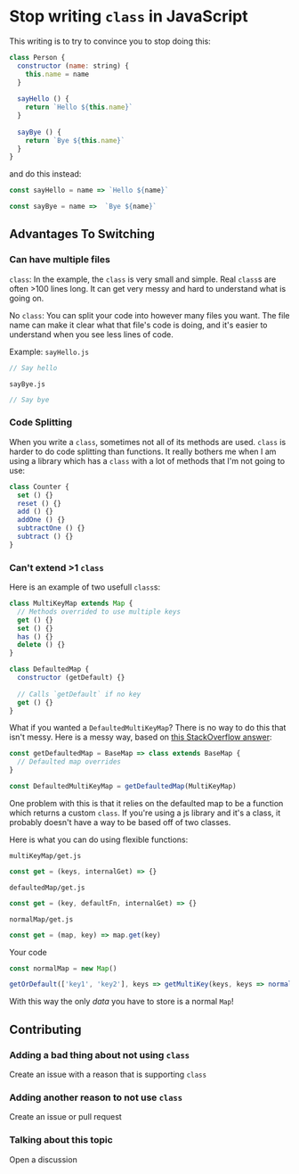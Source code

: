 # Stop writing `class` in JavaScript
This writing is to try to convince you to stop doing this:
```js
class Person {
  constructor (name: string) {
    this.name = name  
  }
  
  sayHello () {
    return `Hello ${this.name}`
  }
  
  sayBye () {
    return `Bye ${this.name}`
  }
}
```
and do this instead:
```js
const sayHello = name => `Hello ${name}`

const sayBye = name =>  `Bye ${name}`
```

## Advantages To Switching
### Can have multiple files
`class`: In the example, the `class` is very small and simple. Real `class`s are often >100 lines long. It can get very messy and hard to understand what is going on.

No `class`: You can split your code into however many files you want. The file name can make it clear what that file's code is doing, and it's easier to understand when you see less lines of code.

Example:
`sayHello.js`
```js
// Say hello
```

`sayBye.js`
```js
// Say bye
```

### Code Splitting
When you write a `class`, sometimes not all of its methods are used. `class` is harder to do code splitting than functions. It really bothers me when I am using a library which has a `class` with a lot of methods that I'm not going to use:
```js
class Counter {
  set () {}
  reset () {}
  add () {}
  addOne () {}
  subtractOne () {}
  subtract () {}
}
```

### Can't extend >1 `class`
Here is an example of two usefull `class`s:
```js
class MultiKeyMap extends Map {
  // Methods overrided to use multiple keys 
  get () {}
  set () {}
  has () {}
  delete () {}
}
```
```js
class DefaultedMap {
  constructor (getDefault) {}
  
  // Calls `getDefault` if no key
  get () {}
}
```
What if you wanted a `DefaultedMultiKeyMap`? There is no way to do this that isn't messy. Here is a messy way, based on [this StackOverflow answer](https://stackoverflow.com/a/62778691/11145447):
```js
const getDefaultedMap = BaseMap => class extends BaseMap {
  // Defaulted map overrides
}

const DefaultedMultiKeyMap = getDefaultedMap(MultiKeyMap)
```
One problem with this is that it relies on the defaulted map to be a function which returns a custom `class`. If you're using a js library and it's a class, it probably doesn't have a way to be based off of two classes.

Here is what you can do using flexible functions:

`multiKeyMap/get.js`
```js
const get = (keys, internalGet) => {}
```
`defaultedMap/get.js`
```js
const get = (key, defaultFn, internalGet) => {}
```
`normalMap/get.js`
```js
const get = (map, key) => map.get(key)
```
Your code
```js
const normalMap = new Map()

getOrDefault(['key1', 'key2'], keys => getMultiKey(keys, keys => normalMapGet(normalMap, keys)))
```
With this way the only *data* you have to store is a normal `Map`!

## Contributing
### Adding a bad thing about not using `class`
Create an issue with a reason that is supporting `class`

### Adding another reason to not use `class`
Create an issue or pull request

### Talking about this topic
Open a discussion
